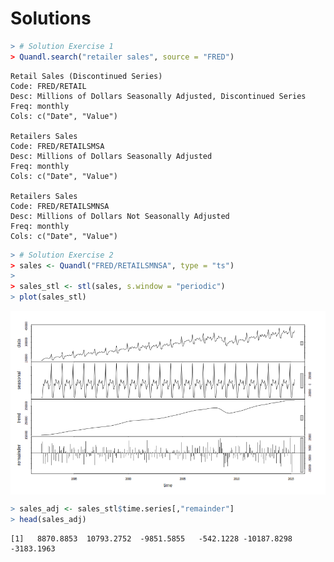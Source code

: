 

# Solutions 


```r
> # Solution Exercise 1
> Quandl.search("retailer sales", source = "FRED")
```

```
Retail Sales (Discontinued Series)
Code: FRED/RETAIL
Desc: Millions of Dollars Seasonally Adjusted, Discontinued Series 
Freq: monthly
Cols: c("Date", "Value")

Retailers Sales
Code: FRED/RETAILSMSA
Desc: Millions of Dollars Seasonally Adjusted 
Freq: monthly
Cols: c("Date", "Value")

Retailers Sales
Code: FRED/RETAILSMNSA
Desc: Millions of Dollars Not Seasonally Adjusted 
Freq: monthly
Cols: c("Date", "Value")
```

```r
> # Solution Exercise 2
> sales <- Quandl("FRED/RETAILSMNSA", type = "ts")
> 
> sales_stl <- stl(sales, s.window = "periodic")
> plot(sales_stl)
```

<img src="figure/unnamed-chunk-1-1.png" title="plot of chunk unnamed-chunk-1" alt="plot of chunk unnamed-chunk-1" style="display: block; margin: auto;" />

```r
> sales_adj <- sales_stl$time.series[,"remainder"]
> head(sales_adj)
```

```
[1]   8870.8853  10793.2752  -9851.5855   -542.1228 -10187.8298  -3183.1963
```
